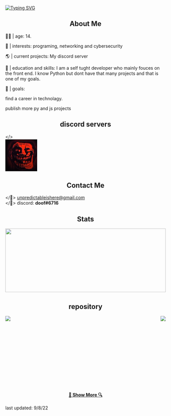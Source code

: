 [![Typing SVG](https://readme-typing-svg.herokuapp.com?color=%23FF5B5B&duration=3500&center=true&vCenter=true&lines=hello+world+I'm+%3C%2Fisaac%3E;some+random+tech+nerd)](https://git.io/typing-svg)
<br>


<h2 align="center">About Me</h2>

👴🏻 | age: 14.

📌 | interests: programing, networking and cybersecurity

🌎 | current projects: My discord server

🤪 | education and skills: I am a self tught developer who mainly fouces on the front end. I know Python but dont have that many projects and that is one of my goals.

🥅 | goals:

find a career in technolagy.

publish more py and js projects




<h2 align="center">discord servers</h2>

</>
<br>
<a href="https://discord.gg/JK49BqeEs3"><img src="image_2022-05-20_163058237.png" alt="discord" style="width:100px;height:100px;"></a>

<h2 align="center">Contact Me</h2>

</📨> unpredictableishere@gmail.com
<br>
</🔵> discord: **doof#6716**

<h2 align="center">Stats</h2>

<a href="https://github.com/anuraghazra/github-readme-stats" title="Go to Source"><img width="100%" height="200" src="https://github-readme-stats.vercel.app/api?username=stickman-dev&show_icons=true&theme=dark"></a>


<h2 align="center">repository</h2>

<p width="100%" align="center">
  <a margin="10px" align="left" href="https://github.com/stickman-dev/omegle-ip-graber" title="Omegle ip Graber"><img align="left" height="115" src="https://github-readme-stats.vercel.app/api/pin/?username=stickman-dev&repo=omegle-ip-graber&theme=dark"></a>
  
  <a margin="10px" align="right" href="https://github.com/stickman-dev/isaac-johnson"  title="isaac-johnson.com"><img align="right" height="115" src="https://github-readme-stats.vercel.app/api/pin/?username=stickman-dev&repo=isaac-johnson&theme=dark"></a>
  
  
  <br><br><br><br>
  
  





<br><br><br><br><br><br><br><br>
<h4 align="center"><a href=https://github.com/stickman-dev?tab=repositories title="Show Repositories">🔎 Show More 🔍</a></h4>

last updated:
9/8/22
